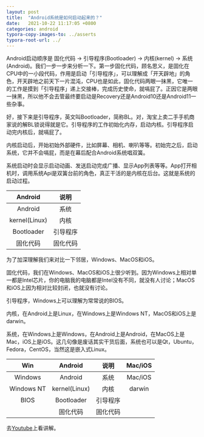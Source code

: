 ```yaml
---
layout: post
title:  "Android系统是如何启动起来的？"
date:   2021-10-22 11:17:05 +0800
categories: android
typora-copy-images-to: ../asserts
typora-root-url: ../
---
```


Android启动顺序是 固化代码 -> 引导程序(Bootloader) -> 内核(kernel) -> 系统(Android)。我们一步一步来分析一下。第一步固化代码，顾名思义，是固化在CPU中的一小段代码，作用是启动「引导程序」，可以理解成「开天辟地」的角色，开天辟地之前天下一片混沌，CPU也是如此，固化代码两眼一抹黑，它唯一的工作是摸到「引导程序」递上交接棒，完成历史使命，就嗝屁了。正因它是两眼一抹黑，所以他不会去管最终要启动是Recovery还是Android10还是Android11一些杂事。

好，接下来是引导程序，英文叫Bootloader，简称BL。对，淘宝上卖二手手机商家说的解BL锁说得就是它。引导程序的工作初始化内存，启动内核。引导程序启动完内核后，就嗝屁了。

内核启动后，开始初始外部硬件，比如屏幕、相机、喇叭等等。初始完之后，启动系统，它并不会嗝屁，而是在幕后配合Android系统唱双簧。

系统启动时会显示启动动画、发送启动完成广播、显示App列表等等。App打开相机时，调用系统Api是双簧台前的角色，真正干活的是内核在后台。这就是系统的启动过程。

| Android       |   说明   |
| :-------------: | :------: |
| Android       |   系统   |
| kernel(Linux) |   内核   |
| Bootloader    | 引导程序 |
| 固化代码      | 固化代码 |


为了加深理解我们来对比一下邻居，Windows、MacOS和iOS。

固化代码，我们在Windows、MacOS和iOS上很少听到。因为Windows上相对单一都是Intel芯片，你的电脑我的电脑都是Intel没有不同，就没有人讨论；MacOS和iOS上因为相对比较封闭，也就没有讨论。

引导程序，Windows上可以理解为常常说的BIOS。

内核，在Android上是Linux，在Windows上是Windows NT，MacOS和iOS上是darwin。

系统，在Windows上是Windows，在Android上是Android，在MacOS上是Mac，iOS上是iOS。这几句像是废话其实干货后面，系统也可以是Qt，Ubuntu，Fedora，CentOS，当然这是嵌入式Linux。



| Win        | Android       |   说明   | Mac/iOS |
| :----------: | :-------------: | :------: | :-------: |
| Windows    | Android       |   系统   | Mac/iOS |
| Windows NT | kernel(Linux) |   内核   | darwin  |
| BIOS       | Bootloader    | 引导程序 |         |
|            | 固化代码      | 固化代码 |         |


去[Youtube](youtu.be/dNvlNFnTmjk)上看讲解。

